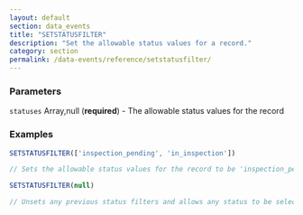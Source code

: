 ```yaml
---
layout: default
section: data_events
title: "SETSTATUSFILTER"
description: "Set the allowable status values for a record."
category: section
permalink: /data-events/reference/setstatusfilter/
---
```


### Parameters

`statuses` Array,null (__required__) - The allowable status values for the record

### Examples

```js
SETSTATUSFILTER(['inspection_pending', 'in_inspection'])

// Sets the allowable status values for the record to be 'inspection_pending' or 'in_inspection'
```


```js
SETSTATUSFILTER(null)

// Unsets any previous status filters and allows any status to be selected for the record
```